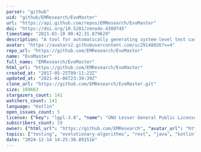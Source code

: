 ```yaml
---
parser: "github"
uid: "github/EMResearch/EvoMaster"
url: "https://api.github.com/repos/EMResearch/EvoMaster"
doi: "https://doi.org/10.5281/zenodo.4300745"
timestamp: "2021-01-10 00:42:31.879629"
description: "A tool for automatically generating system-level test cases. Currently targeting REST APIs."
avatar: "https://avatars2.githubusercontent.com/u/29148026?v=4"
repo_url: "https://github.com/EMResearch/EvoMaster"
name: "EvoMaster"
full_name: "EMResearch/EvoMaster"
html_url: "https://github.com/EMResearch/EvoMaster"
created_at: "2017-05-25T09:11:23Z"
updated_at: "2021-01-06T23:39:39Z"
clone_url: "https://github.com/EMResearch/EvoMaster.git"
size: 169663
stargazers_count: 141
watchers_count: 141
language: "Kotlin"
open_issues_count: 5
license: {"key": "lgpl-3.0", "name": "GNU Lesser General Public License v3.0", "spdx_id": "LGPL-3.0", "url": "https://api.github.com/licenses/lgpl-3.0", "node_id": "MDc6TGljZW5zZTEy"}
subscribers_count: 19
owner: {"html_url": "https://github.com/EMResearch", "avatar_url": "https://avatars2.githubusercontent.com/u/29148026?v=4", "login": "EMResearch", "type": "Organization"}
topics: ["testing", "evolutionary-algorithms", "rest", "java", "kotlin", "test-case-generation", "api-rest", "api-testing"]
date: "2024-12-14 14:25:30.891516"
---
```

